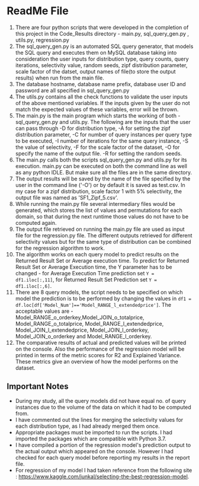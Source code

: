 # ReadMe File
1. There are four python scripts that were developed in the completion of this project in the Code\_Results directory - main.py, sql\_query\_gen.py , utils.py, regression.py
2. The sql\_query\_gen.py is an automated SQL query generator, that models the SQL query and executes them on MySQL database taking into consideration the user inputs for distribution type, query counts, query iterations, selectivity value, random seeds, zipf distribution parameter, scale factor of the datset, output names of file(to store the output results) when run from the main file.
3. The database hostname, database name prefix, database user ID and password are all specified in sql\_query\_gen.py
4. The utils.py contains all the check functions to validate the user inputs of the above mentioned variables. If the inputs given by the user do not match the expected values of these variables, error will be thrown.
5. The main.py is the main program which starts the working of both - sql\_query\_gen.py and utils.py. The following are the inputs that the user can pass through -D for distribution type, -A for setting the zipf distribution parameter, -C for number of query instances per query type to be executed, -I number of iterations for the same query instance, -S the value of selectivity, -F for the scale factor of the dataset, -O for specify the name of the output file. -R for setting the random seeds.
6. The main.py calls both the scripts sql\_query\_gen.py and utils.py for its execution.
main.py can be executed on both the command line as well as any python IDLE. But make sure all the files are in the same directory.
7. The output results will be saved by the name of the file specified by the user in the command line ('-O') or by default it is saved as test.csv. In my case for a zipf distribution, scale factor 1 with 5% selectivity, the output file was named as 'SF1\_Zipf\_5.csv'.
8. While running the main.py file several intermediary files would be generated, which stores the list of values and permutations for each domain, so that during the next runtime those values do not have to be computed again.
9. The output file retrieved on running the main.py file are used as input file for the regression.py file. The different outputs retrieved for different selectivity values but for the same type of distribution can be combined for the regression algorithm to work.
10. The algorithm works on each query model to predict results on the Returned Result Set or Average execution time. To predict for Returned Result Set or Average Execution time, the Y parameter has to be changed - for Average Execution Time prediction set `Y = df1.iloc[:,11]`, for Returned Result Set Prediction set `Y = df1.iloc[:,6]`.
11. There are 8 query models, the script needs to be specified on which model the prediction is to be performed by changing the values in `df1 = df.loc[df['Model_Num']=='Model_RANGE_l_extendedprice']`. The acceptable values are - Model\_RANGE\_o\_orderkey,Model\_JOIN\_o\_totalprice, Model\_RANGE\_o\_totalprice, Model\_RANGE\_l\_extendedprice, Model\_JOIN\_l\_extendedprice, Model\_JOIN\_l\_orderkey, Model\_JOIN\_o\_orderkey and Model\_RANGE\_l\_orderkey.
12. The comparative results of actual and predicted values will be printed on the console. Also the performance of the regression model will be printed in terms of the metric scores for R2 and Explained Variance. These metrics give an overview of how the model performs on the dataset.


## Important Notes
* During my study, all the query models did not have equal no. of query instances due to the volume of the data on which it had to be computed from.
* I have commented out the lines for merging the selectivity values for each distribution type, as I had already merged them once.
* Appropriate packages must be imported to run the scripts. I had imported the packages which are compatible with Python 3.7.
* I have compiled a portion of the regression model's prediction output to the actual output which appeared on the console. However I had checked for each query model before reporting my results in the report file.
* For regression of my model I had taken reference from the following site : https://www.kaggle.com/junkal/selecting-the-best-regression-model.

